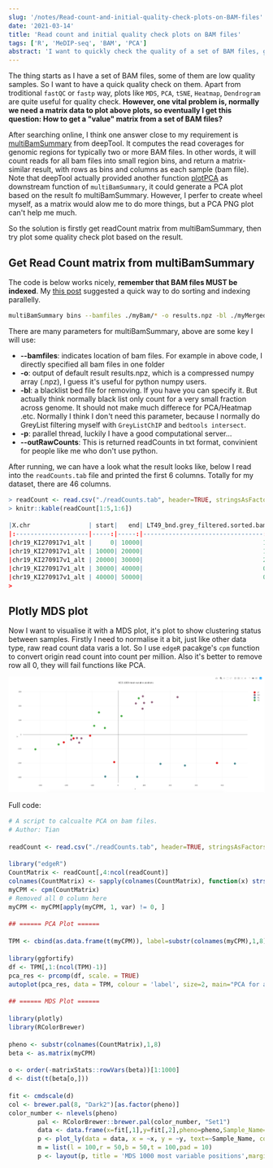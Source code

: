 ```yaml
---
slug: '/notes/Read-count-and-initial-quality-check-plots-on-BAM-files'
date: '2021-03-14'
title: 'Read count and initial quality check plots on BAM files'
tags: ['R', 'MeDIP-seq', 'BAM', 'PCA']
abstract: 'I want to quickly check the quality of a set of BAM files, generated from bowtie2. However, I did not see many tools for it, eventually I found multiBamSummary is one solution out. Here I record a bit how I get read count matrix from a set of BAM files, then plot a quick plotly plot for visualisation.'
---
```


The thing starts as I have a set of BAM files, some of them are low quality samples. So I want to have a quick quality check on them. Apart from troditional `fastQC` or `fastp` way, plots like `MDS`, `PCA`, `tSNE`, `Heatmap`, `Dendrogram` are quite useful for quality check. **However, one vital problem is, normally we need a matrix data to plot above plots, so eventually I get this question: How to get a "value" matrix from a set of BAM files?**

After searching online, I think one answer close to my requirement is [multiBamSummary](https://deeptools.readthedocs.io/en/develop/content/tools/multiBamSummary.html#:~:text=multiBamSummary%20computes%20the%20read%20coverages,the%20BED%2Dfile%20mode%20instead.) from deepTool. It computes the read coverages for genomic regions for typically two or more BAM files. In other words, it will count reads for all bam files into small region bins, and return a matrix-similar result, with rows as bins and columns as each sample (bam file). Note that deepTool actually provided another function [plotPCA](https://deeptools.readthedocs.io/en/develop/content/tools/plotPCA.html) as downstream function of `multiBamSummary`, it could generate a PCA plot based on the result fo multiBamSummary. However, I perfer to create wheel myself, as a matrix would alow me to do more things, but a PCA PNG plot can't help me much. 

So the solution is firstly get readCount matrix from multiBamSummary, then try plot some quality check plot based on the result.

## Get Read Count matrix from multiBamSummary

The code is below works nicely, **remember that BAM files MUST be indexed**. My [this post](https://yuantian1991.github.io/notes/My-Samtools-Command) suggested a quick way to do sorting and indexing parallelly.

```bash
multiBamSummary bins --bamfiles ./myBam/* -o results.npz -bl ./myMergedGreyList.bed -p 30 --outRawCounts readCounts.tab
```
There are many parameters for multiBamSummary, above are some key I will use:

* **--bamfiles**: indicates location of bam files. For example in above code, I directly specified all bam files in one folder
* **-o**: output of default result results.npz, which is a compressed numpy array (.npz), I guess it's useful for python numpy users.
* **-bl**: a blacklist bed file for removing. If you have you can specify it. But actually think normally black list only count for a very small fraction across genome. It should not make much differece for PCA/Heatmap .etc. Normally I think I don't need this parameter, because I normally do GreyList filtering myself with `GreyListChIP` and `bedtools intersect`.
* **-p**: parallel thread, luckily I have a good computational server...
* **--outRawCounts**: This is returned readCounts in txt format, convinient for people like me who don't use python.

After running, we can have a look what the result looks like, below I read into the `readCounts.tab` file and printed the first 6 columns. Totally for my dataset, there are 46 columns.

```R
> readCount <- read.csv("./readCounts.tab", header=TRUE, stringsAsFactors=FALSE, sep="\t" ,quote="'")
> knitr::kable(readCount[1:5,1:6])

|X.chr                | start|   end| LT49_bnd.grey_filtered.sorted.bam| LT51_bnd.grey_filtered.sorted.bam| LT51_Inp.grey_filtered.sorted.bam|
|:--------------------|-----:|-----:|---------------------------------:|---------------------------------:|---------------------------------:|
|chr19_KI270917v1_alt |     0| 10000|                                 1|                                 2|                                 4|
|chr19_KI270917v1_alt | 10000| 20000|                                 1|                                 0|                                 1|
|chr19_KI270917v1_alt | 20000| 30000|                                 2|                                 2|                                 2|
|chr19_KI270917v1_alt | 30000| 40000|                                 0|                                 2|                                 1|
|chr19_KI270917v1_alt | 40000| 50000|                                 0|                                 1|                                 2|
>
```

## Plotly MDS plot

Now I want to visualise it with a MDS plot, it's plot to show clustering status between samples. Firstly I need to normalise it a bit, just like other data type, raw read count data varis a lot. So I use `edgeR` pacakge's `cpm` function to convert origin read count into count per million. Also it's better to remove row all 0, they will fail functions like PCA.

![MDSplot](figure2.png)

Full code:

```R
# A script to calcualte PCA on bam files.
# Author: Tian

readCount <- read.csv("./readCounts.tab", header=TRUE, stringsAsFactors=FALSE, sep="\t" ,quote="'")

library("edgeR")
CountMatrix <- readCount[,4:ncol(readCount)]
colnames(CountMatrix) <- sapply(colnames(CountMatrix), function(x) strsplit(x, split="[.]")[[1]][1])
myCPM <- cpm(CountMatrix)
# Removed all 0 column here
myCPM <- myCPM[apply(myCPM, 1, var) != 0, ]

## ====== PCA Plot ======

TPM <- cbind(as.data.frame(t(myCPM)), label=substr(colnames(myCPM),1,8))

library(ggfortify)
df <- TPM[,1:(ncol(TPM)-1)]
pca_res <- prcomp(df, scale. = TRUE)
autoplot(pca_res, data = TPM, colour = 'label', size=2, main="PCA for all samples")

## ====== MDS Plot ======

library(plotly)
library(RColorBrewer)

pheno <- substr(colnames(CountMatrix),1,8) 
beta <- as.matrix(myCPM)

o <- order(-matrixStats::rowVars(beta))[1:1000]
d <- dist(t(beta[o,]))

fit <- cmdscale(d)
col <- brewer.pal(8, "Dark2")[as.factor(pheno)]
color_number <- nlevels(pheno)
        pal <- RColorBrewer::brewer.pal(color_number, "Set1")
        data <- data.frame(x=fit[,1],y=fit[,2],pheno=pheno,Sample_Name=colnames(beta))
        p <- plot_ly(data = data, x = ~x, y = ~y, text=~Sample_Name, color = ~pheno,colors = ~pal, type="scatter", mode = "markers", marker=list(size=15))
        m = list(l = 100,r = 50,b = 50,t = 100,pad = 10)
        p <- layout(p, title = 'MDS 1000 most variable positions',margin=m)


```
